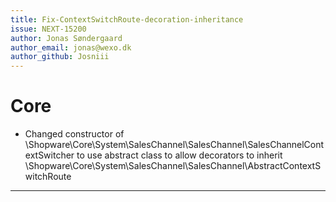```yaml
---
title: Fix-ContextSwitchRoute-decoration-inheritance
issue: NEXT-15200
author: Jonas Søndergaard
author_email: jonas@wexo.dk 
author_github: Josniii
---
```

# Core
*  Changed constructor of \Shopware\Core\System\SalesChannel\SalesChannel\SalesChannelContextSwitcher to use abstract class to allow decorators to inherit \Shopware\Core\System\SalesChannel\SalesChannel\AbstractContextSwitchRoute
___
